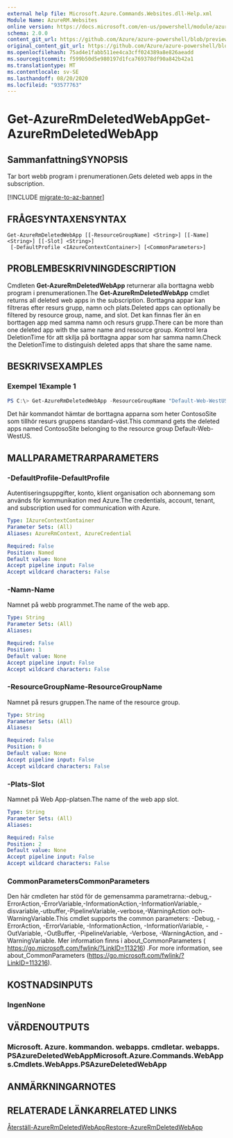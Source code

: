 ```yaml
---
external help file: Microsoft.Azure.Commands.Websites.dll-Help.xml
Module Name: AzureRM.Websites
online version: https://docs.microsoft.com/en-us/powershell/module/azurerm.websites/get-azurermdeletedwebapp
schema: 2.0.0
content_git_url: https://github.com/Azure/azure-powershell/blob/preview/src/ResourceManager/Websites/Commands.Websites/help/Get-AzureRmDeletedWebApp.md
original_content_git_url: https://github.com/Azure/azure-powershell/blob/preview/src/ResourceManager/Websites/Commands.Websites/help/Get-AzureRmDeletedWebApp.md
ms.openlocfilehash: 75ad4e1fabb511ee4ca3cff024389a8e826aeadd
ms.sourcegitcommit: f599b50d5e980197d1fca769378df90a842b42a1
ms.translationtype: MT
ms.contentlocale: sv-SE
ms.lasthandoff: 08/20/2020
ms.locfileid: "93577763"
---
```

# <span data-ttu-id="b4516-101">Get-AzureRmDeletedWebApp</span><span class="sxs-lookup"><span data-stu-id="b4516-101">Get-AzureRmDeletedWebApp</span></span>

## <span data-ttu-id="b4516-102">Sammanfattning</span><span class="sxs-lookup"><span data-stu-id="b4516-102">SYNOPSIS</span></span>
<span data-ttu-id="b4516-103">Tar bort webb program i prenumerationen.</span><span class="sxs-lookup"><span data-stu-id="b4516-103">Gets deleted web apps in the subscription.</span></span>

[!INCLUDE [migrate-to-az-banner](../../includes/migrate-to-az-banner.md)]

## <span data-ttu-id="b4516-104">FRÅGESYNTAXEN</span><span class="sxs-lookup"><span data-stu-id="b4516-104">SYNTAX</span></span>

```
Get-AzureRmDeletedWebApp [[-ResourceGroupName] <String>] [[-Name] <String>] [[-Slot] <String>]
 [-DefaultProfile <IAzureContextContainer>] [<CommonParameters>]
```

## <span data-ttu-id="b4516-105">PROBLEMBESKRIVNING</span><span class="sxs-lookup"><span data-stu-id="b4516-105">DESCRIPTION</span></span>
<span data-ttu-id="b4516-106">Cmdleten **Get-AzureRmDeletedWebApp** returnerar alla borttagna webb program i prenumerationen.</span><span class="sxs-lookup"><span data-stu-id="b4516-106">The **Get-AzureRmDeletedWebApp** cmdlet returns all deleted web apps in the subscription.</span></span> <span data-ttu-id="b4516-107">Borttagna appar kan filtreras efter resurs grupp, namn och plats.</span><span class="sxs-lookup"><span data-stu-id="b4516-107">Deleted apps can optionally be filtered by resource group, name, and slot.</span></span> <span data-ttu-id="b4516-108">Det kan finnas fler än en borttagen app med samma namn och resurs grupp.</span><span class="sxs-lookup"><span data-stu-id="b4516-108">There can be more than one deleted app with the same name and resource group.</span></span> <span data-ttu-id="b4516-109">Kontrol lera DeletionTime för att skilja på borttagna appar som har samma namn.</span><span class="sxs-lookup"><span data-stu-id="b4516-109">Check the DeletionTime to distinguish deleted apps that share the same name.</span></span>

## <span data-ttu-id="b4516-110">BESKRIVS</span><span class="sxs-lookup"><span data-stu-id="b4516-110">EXAMPLES</span></span>

### <span data-ttu-id="b4516-111">Exempel 1</span><span class="sxs-lookup"><span data-stu-id="b4516-111">Example 1</span></span>
```powershell
PS C:\> Get-AzureRmDeletedWebApp -ResourceGroupName "Default-Web-WestUS" -Name "ContosoSite"
```

<span data-ttu-id="b4516-112">Det här kommandot hämtar de borttagna apparna som heter ContosoSite som tillhör resurs gruppens standard-väst.</span><span class="sxs-lookup"><span data-stu-id="b4516-112">This command gets the deleted apps named ContosoSite belonging to the resource group Default-Web-WestUS.</span></span>

## <span data-ttu-id="b4516-113">MALLPARAMETRAR</span><span class="sxs-lookup"><span data-stu-id="b4516-113">PARAMETERS</span></span>

### <span data-ttu-id="b4516-114">-DefaultProfile</span><span class="sxs-lookup"><span data-stu-id="b4516-114">-DefaultProfile</span></span>
<span data-ttu-id="b4516-115">Autentiseringsuppgifter, konto, klient organisation och abonnemang som används för kommunikation med Azure.</span><span class="sxs-lookup"><span data-stu-id="b4516-115">The credentials, account, tenant, and subscription used for communication with Azure.</span></span>

```yaml
Type: IAzureContextContainer
Parameter Sets: (All)
Aliases: AzureRmContext, AzureCredential

Required: False
Position: Named
Default value: None
Accept pipeline input: False
Accept wildcard characters: False
```

### <span data-ttu-id="b4516-116">-Namn</span><span class="sxs-lookup"><span data-stu-id="b4516-116">-Name</span></span>
<span data-ttu-id="b4516-117">Namnet på webb programmet.</span><span class="sxs-lookup"><span data-stu-id="b4516-117">The name of the web app.</span></span>

```yaml
Type: String
Parameter Sets: (All)
Aliases:

Required: False
Position: 1
Default value: None
Accept pipeline input: False
Accept wildcard characters: False
```

### <span data-ttu-id="b4516-118">-ResourceGroupName</span><span class="sxs-lookup"><span data-stu-id="b4516-118">-ResourceGroupName</span></span>
<span data-ttu-id="b4516-119">Namnet på resurs gruppen.</span><span class="sxs-lookup"><span data-stu-id="b4516-119">The name of the resource group.</span></span>

```yaml
Type: String
Parameter Sets: (All)
Aliases:

Required: False
Position: 0
Default value: None
Accept pipeline input: False
Accept wildcard characters: False
```

### <span data-ttu-id="b4516-120">-Plats</span><span class="sxs-lookup"><span data-stu-id="b4516-120">-Slot</span></span>
<span data-ttu-id="b4516-121">Namnet på Web App-platsen.</span><span class="sxs-lookup"><span data-stu-id="b4516-121">The name of the web app slot.</span></span>

```yaml
Type: String
Parameter Sets: (All)
Aliases:

Required: False
Position: 2
Default value: None
Accept pipeline input: False
Accept wildcard characters: False
```

### <span data-ttu-id="b4516-122">CommonParameters</span><span class="sxs-lookup"><span data-stu-id="b4516-122">CommonParameters</span></span>
<span data-ttu-id="b4516-123">Den här cmdleten har stöd för de gemensamma parametrarna:-debug,-ErrorAction,-ErrorVariable,-InformationAction,-InformationVariable,-disvariable,-utbuffer,-PipelineVariable,-verbose,-WarningAction och-WarningVariable.</span><span class="sxs-lookup"><span data-stu-id="b4516-123">This cmdlet supports the common parameters: -Debug, -ErrorAction, -ErrorVariable, -InformationAction, -InformationVariable, -OutVariable, -OutBuffer, -PipelineVariable, -Verbose, -WarningAction, and -WarningVariable.</span></span>
<span data-ttu-id="b4516-124">Mer information finns i about_CommonParameters ( https://go.microsoft.com/fwlink/?LinkID=113216) .</span><span class="sxs-lookup"><span data-stu-id="b4516-124">For more information, see about_CommonParameters (https://go.microsoft.com/fwlink/?LinkID=113216).</span></span>

## <span data-ttu-id="b4516-125">KOSTNADS</span><span class="sxs-lookup"><span data-stu-id="b4516-125">INPUTS</span></span>

### <span data-ttu-id="b4516-126">Ingen</span><span class="sxs-lookup"><span data-stu-id="b4516-126">None</span></span>

## <span data-ttu-id="b4516-127">VÄRDEN</span><span class="sxs-lookup"><span data-stu-id="b4516-127">OUTPUTS</span></span>

### <span data-ttu-id="b4516-128">Microsoft. Azure. kommandon. webapps. cmdletar. webapps. PSAzureDeletedWebApp</span><span class="sxs-lookup"><span data-stu-id="b4516-128">Microsoft.Azure.Commands.WebApps.Cmdlets.WebApps.PSAzureDeletedWebApp</span></span>

## <span data-ttu-id="b4516-129">ANMÄRKNINGAR</span><span class="sxs-lookup"><span data-stu-id="b4516-129">NOTES</span></span>

## <span data-ttu-id="b4516-130">RELATERADE LÄNKAR</span><span class="sxs-lookup"><span data-stu-id="b4516-130">RELATED LINKS</span></span>

[<span data-ttu-id="b4516-131">Återställ-AzureRmDeletedWebApp</span><span class="sxs-lookup"><span data-stu-id="b4516-131">Restore-AzureRmDeletedWebApp</span></span>](./Restore-AzureRmDeletedWebApp.md)
